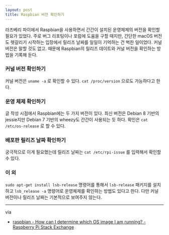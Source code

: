 ```yaml
---
layout: post
title: Raspbian 버전 확인하기
---
```


라즈베리 파이에서 Raspbian을 사용하면서 간간이 설치된 운영체제의 버전을 확인할 필요가 있었다. 주로 버그 리포팅이나 포럼에 도움을 구할 때지만, 간단한 macOS 버전도 헷갈리기 시작하는 입장에서 릴리즈 날짜를 일일이 기억하는 건 벅찬 일이었다. 커널 버전은 말할 것도 없고. 때문에 Raspbian의 릴리즈 데이트와 커널 버전을 확인하는 방법을 기록해 둔다.

### 커널 버전 확인하기

커널 버전은 `uname -a` 로 확인할 수 있다. `cat /proc/version` 으로도 가능하다고 한다.

### 운영 체제 확인하기

글 작성 시점에서 Raspbian에는 두 가지 버전이 있다. 최신 버전은 Debian 8 기반의 jessie지만 Debian 7 기반의 wheezy도 간간이 사용되는 듯 하다. 확인은 `cat /etc/os-release` 로 할 수 있다.

### 배포판 릴리즈 날짜 확인하기

궁극적으로 이게 필요했는데 릴리즈 날짜는 `cat /etc/rpi-issue` 를 입력해서 확인할 수 있다.

### 이 외

`sudo apt-get install lsb-release` 명령어를 통해서 `lsb-release` 패키지를 설치하고 `lsb_release -a` 명령어로 운영체제를 확인하는 방법도 있다고 한다. 다만 커널 버전이나 릴리즈 날짜는 기본적으로 보여주지 않는다.

- - -

via
- [raspbian - How can I determine which OS image I am running? - Raspberry Pi Stack Exchange](https://raspberrypi.stackexchange.com/questions/6974/how-can-i-determine-which-os-image-i-am-running)
